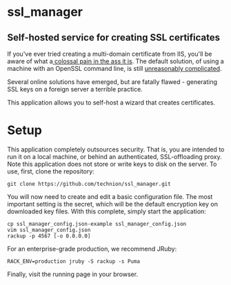 # ssl_manager
## Self-hosted service for creating SSL certificates

If you've ever tried creating a multi-domain certificate from IIS, you'll be aware of what a[ colossal pain in the ass it is](https://technet.microsoft.com/en-us/library/ff625722(v=ws.10).aspx). The default solution, of using a machine with an OpenSSL command line, is still [unreasonably complicated](http://security.stackexchange.com/questions/74345/provide-subjectaltname-to-openssl-directly-on-command-line).

Several online solutions have emerged, but are fatally flawed - generating SSL keys on a foreign server a terrible practice.

This application allows you to self-host a wizard that creates certificates.

# Setup

This application completely outsources security. That is, you are intended to run it on a local machine, or behind an authenticated, SSL-offloading proxy. Note this application does not store or write keys to disk on the server. To use, first, clone the repository:

```
git clone https://github.com/technion/ssl_manager.git
```

You will now need to create and edit a basic configuration file. The most important setting is the secret, which will be the default encryption key on downloaded key files. With this complete, simply start the application:

```
cp ssl_manager_config.json-example ssl_manager_config.json
vim ssl_manager_config.json
rackup -p 4567 [-o 0.0.0.0]
```

For an enterprise-grade production, we recommend JRuby:
```
RACK_ENV=production jruby -S rackup -s Puma
```

Finally, visit the running page in your browser.
